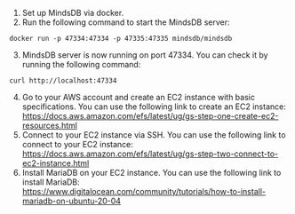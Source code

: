 1. Set up MindsDB via docker.
2. Run the following command to start the MindsDB server:
```
docker run -p 47334:47334 -p 47335:47335 mindsdb/mindsdb
```
3. MindsDB server is now running on port 47334. You can check it by running the following command:
```
curl http://localhost:47334
```

4. Go to your AWS account and create an EC2 instance with basic specifications. You can use the following link to create an EC2 instance: https://docs.aws.amazon.com/efs/latest/ug/gs-step-one-create-ec2-resources.html
5. Connect to your EC2 instance via SSH. You can use the following link to connect to your EC2 instance: https://docs.aws.amazon.com/efs/latest/ug/gs-step-two-connect-to-ec2-instance.html
6. Install MariaDB on your EC2 instance. You can use the following link to install MariaDB: https://www.digitalocean.com/community/tutorials/how-to-install-mariadb-on-ubuntu-20-04
